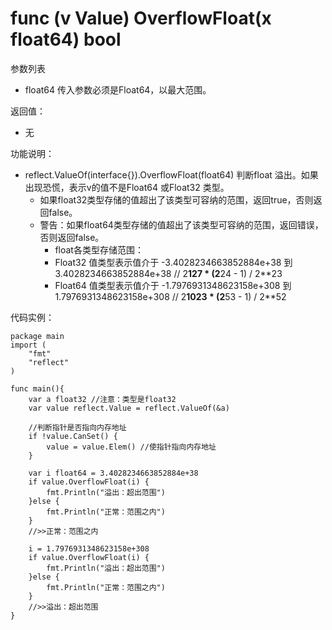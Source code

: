 # func (v Value) OverflowFloat(x float64) bool

参数列表

- float64 传入参数必须是Float64，以最大范围。

返回值：

- 无

功能说明：

- reflect.ValueOf(interface{}).OverflowFloat(float64) 判断float 溢出。如果出现恐慌，表示v的值不是Float64 或Float32 类型。
	- 如果float32类型存储的值超出了该类型可容纳的范围，返回true，否则返回false。
	- 警告：如果float64类型存储的值超出了该类型可容纳的范围，返回错误，否则返回false。
		- float各类型存储范围：
		- Float32 值类型表示值介于 -3.4028234663852884e+38 到 3.4028234663852884e+38  // 2**127 * (2**24 - 1) / 2**23
		- Float64 值类型表示值介于 -1.7976931348623158e+308 到 1.7976931348623158e+308 // 2**1023 * (2**53 - 1) / 2**52

代码实例：
	
	package main
	import (
	    "fmt"
	    "reflect"
	)
	
	func main(){
		var a float32 //注意：类型是float32
		var value reflect.Value = reflect.ValueOf(&a)
		
		//判断指针是否指向内存地址
		if !value.CanSet() {
			value = value.Elem() //使指针指向内存地址
		}
		
		var i float64 = 3.4028234663852884e+38
		if value.OverflowFloat(i) {
			fmt.Println("溢出：超出范围")
		}else {
			fmt.Println("正常：范围之内")
		}
		//>>正常：范围之内
		
		i = 1.7976931348623158e+308
		if value.OverflowFloat(i) {
			fmt.Println("溢出：超出范围")
		}else {
			fmt.Println("正常：范围之内")
		}
		//>>溢出：超出范围
	}
